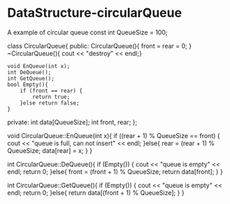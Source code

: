 # DataStructure-circularQueue
A example of circular queue
    const int QueueSize = 100;

class CircularQueue{
public:
    CircularQueue(){
        front = rear = 0;
    }
    ~CircularQueue(){ cout << "destroy" << endl;}
    
    void EnQueue(int x);
    int DeQueue();
    int GetQueue();
    bool Empty(){
        if (front == rear) {
            return true;
        }else return false;
    }
private:
    int data[QueueSize];
    int front, rear;
};

void CircularQueue::EnQueue(int x){
    if ((rear + 1) % QueueSize == front) {
        cout << "queue is full, can not insert" << endl;
    }else{
        rear = (rear + 1) % QueueSize;
        data[rear] = x;
    }
}

int CircularQueue::DeQueue(){
    if (Empty()) {
        cout << "queue is empty" << endl;
        return 0;
    }else{
        front = (front + 1) % QueueSize;
        return data[front];
    }
}

int CircularQueue::GetQueue(){
    if (Empty()) {
        cout << "queue is empty" << endl;
        return 0;
    }else{
        return data[(front + 1) % QueueSize];
    }
}
